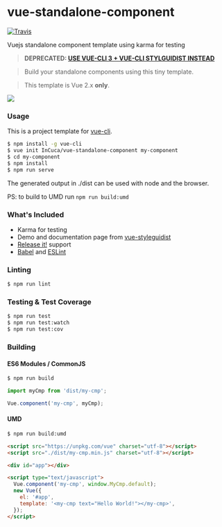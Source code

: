 # vue-standalone-component
[![Travis](https://img.shields.io/travis/InCuca/vue-standalone-component/master.svg)](https://travis-ci.org/InCuca/vue-standalone-component/branches)

Vuejs standalone component template using karma for testing

> **DEPRECATED: [USE VUE-CLI 3 + VUE-CLI STYLGUIDIST INSTEAD](https://github.com/vue-styleguidist/vue-styleguidist/tree/dev/packages/vue-cli-plugin-styleguidist)**

> Build your standalone components using this tiny template.

> This template is Vue 2.x **only**.

![](https://lh3.googleusercontent.com/tYVDDLYMopULiC3h_Pwiw69RZ85gLSpQQYh5cpOgfvYyMqzZo9Z8cpHLiZ7Jt-Kpnyfa_SNpZSwtokQSTI71r9d9QqH4bymxreVOY0unvKEd0aqCY5YLCwsF_oSvC7sHPEHKsSwJLs4FbneoXd6eZQ4F_Kv7EC_sYTc1KeuoSZrbroh5RwlFw7t2iZDhQnp4rV-STc9plH6hLg1QyPm0ehV6C54szgSoi5PUWXTiIbG63DNXTn3zizkOLpk-BOE-E_uhRmLiNbaggVrfjw-zInqWgouaqV2fQfLkWPs7W6SJHn8IaS9jKVJBF5CN6rv9eQNs7sFr_u9ZwBvU7yVAJq2gLrAD033JdHjx-LZbQI_kCGvXV98yEP7C2OHsIx-IT8n90nbFnAXp7tlAc-mGQeUnEIdnfe4GdILEDP5tYPmu-nKeN7tL6_E-kpN8oIT6tdm2yCEivhQx6CcvDJlpAIG9eGWduwtf2c2Kfx6U0k4bWgCid7X_39KkgDmCbUMt2fdMMfcDVHrGOMWiOVzBbFuKxMbIxbd7J0ty_ZKKa8dFIfhLYdUtRK4bCjf7ZKIqNUy9wwKY=w1600-h794)

### Usage

This is a project template for [vue-cli](https://github.com/vuejs/vue-cli).

```bash
$ npm install -g vue-cli
$ vue init InCuca/vue-standalone-component my-component
$ cd my-component
$ npm install
$ npm run serve
```

The generated output in ./dist can be used with node and the browser.

PS: to build to UMD run `npm run build:umd`

### What's Included

- Karma for testing
- Demo and documentation page from [vue-styleguidist](https://github.com/vue-styleguidist/vue-styleguidist/)
- [Release it!](https://github.com/webpro/release-it) support
- [Babel](https://babeljs.io/) and [ESLint](https://eslint.org/)

### Linting

```bash
$ npm run lint
```

### Testing & Test Coverage

```bash
$ npm run test
$ npm run test:watch
$ npm run test:cov
```

### Building

#### ES6 Modules / CommonJS

```bash
$ npm run build
```

```js
import myCmp from 'dist/my-cmp';

Vue.component('my-cmp', myCmp);
```

#### UMD

```bash
$ npm run build:umd
```

```html
<script src="https://unpkg.com/vue" charset="utf-8"></script>
<script src="./dist/my-cmp.min.js" charset="utf-8"></script>

<div id="app"></div>

<script type="text/javascript">
  Vue.component('my-cmp', window.MyCmp.default);
  new Vue({
    el: '#app',
    template: '<my-cmp text="Hello World!"></my-cmp>',
  });
</script>
```
